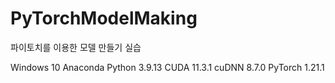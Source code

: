 # PyTorchModelMaking
파이토치를 이용한 모델 만들기 실습

Windows 10
Anaconda
Python 3.9.13
CUDA 11.3.1
cuDNN 8.7.0
PyTorch 1.21.1
